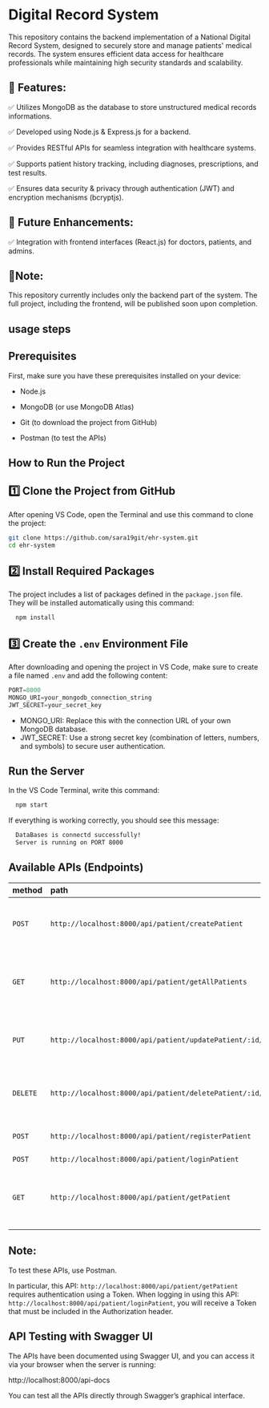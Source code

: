 
# Digital Record System

This repository contains the backend implementation of a National Digital Record System, designed to securely store and manage patients' medical records. The system ensures efficient data access for healthcare professionals while maintaining high security standards and scalability.


## 🔹 Features: 

✅ Utilizes MongoDB as the database to store unstructured medical records informations.

✅ Developed using Node.js & Express.js for a backend.

✅ Provides RESTful APIs for seamless integration with healthcare systems.

✅ Supports patient history tracking, including diagnoses, prescriptions, and test results.

✅ Ensures data security & privacy through authentication (JWT) and encryption mechanisms (bcryptjs).

## 🔹 Future Enhancements:

✅ Integration with frontend interfaces (React.js) for doctors, patients, and admins.

## 📌Note: 

 This repository currently includes only the backend part of the system. The full project, including the frontend, will be published soon upon completion.


## usage steps

## Prerequisites

First, make sure you have these prerequisites installed on your device:

- Node.js

- MongoDB (or use MongoDB Atlas)

- Git (to download the project from GitHub)

- Postman (to test the APIs)

## How to Run the Project

## 1️⃣ Clone the Project from GitHub
After opening VS Code, open the Terminal and use this command to clone the project:

```bash
git clone https://github.com/sara19git/ehr-system.git
cd ehr-system
```

## 2️⃣ Install Required Packages
The project includes a list of packages defined in the `package.json` file. They will be installed automatically using this command:

```bash
  npm install
```

## 3️⃣ Create the `.env` Environment File
After downloading and opening the project in VS Code, make sure to create a file named `.env` and add the following content:

``` javaScript
PORT=8000
MONGO_URI=your_mongodb_connection_string
JWT_SECRET=your_secret_key
```

- MONGO_URI: Replace this with the connection URL of your own MongoDB database.
- JWT_SECRET: Use a strong secret key (combination of letters, numbers, and symbols) to secure user authentication.

## Run the Server 
In the VS Code Terminal, write this command: 

```bash
  npm start
```

If everything is working correctly, you should see this message:

```bash
  DataBases is connectd successfully!
  Server is running on PORT 8000
```

## Available APIs (Endpoints)


| method    | path     | Description |              
| :-------- | :------- | :-----------|
| `POST` | `http://localhost:8000/api/patient/createPatient` | 	Create and store new patient data in the database | 
| `GET` | `http://localhost:8000/api/patient/getAllPatients` | Retrieve all stored patients' data from the database | 
| `PUT` | `http://localhost:8000/api/patient/updatePatient/:id/` | Update a specific patient’s data using their ID|
| `DELETE` | `http://localhost:8000/api/patient/deletePatient/:id/` | Delete a specific patient’s data using their ID| 
| `POST` | `http://localhost:8000/api/patient/registerPatient` | Register a new patient account   |
| `POST` | `http://localhost:8000/api/patient/loginPatient` | Log in |
| `GET` | `http://localhost:8000/api/patient/getPatient` | Retrieve a single patient's data from the database |

## Note:

To test these APIs, use Postman.

In particular, this API:
`http://localhost:8000/api/patient/getPatient`
requires authentication using a Token.
When logging in using this API:
`http://localhost:8000/api/patient/loginPatient`,
you will receive a Token that must be included in the Authorization header.

## API Testing with Swagger UI
The APIs have been documented using Swagger UI, and you can access it via your browser when the server is running:

http://localhost:8000/api-docs

You can test all the APIs directly through Swagger’s graphical interface.

